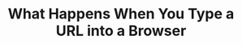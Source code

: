 ---
type: "books"
layout: "book_toc"
title: "What Happens When You Type a URL into a Browser"
thumbnail: "thumbnail.webp"
draft: true
booktoc:
  - title: "Keystroke & Input Hardware"
    type: "chapter"
    children:
      - title: "Biomechanics & Ergonomics"
        type: "section"
        children:
          - title: "Finger anatomy: mechanoreceptors, proprioception"
            type: "subsection"
          - title: "Reaction-time statistics: median vs. 95th‑percentile"
            type: "subsection"
          - title: "Ergonomic layouts: QWERTY, Dvorak, Colemak, ortholinear, split"
            type: "subsection"
          - title: "RSI, tendonitis, preventive exercises"
            type: "subsection"
      - title: "Switch Mechanics"
        type: "section"
        children:
          - title: "Membrane dome vs. scissor vs. mechanical (Cherry MX, Topre) vs. optical"
            type: "subsection"
          - title: "Force–travel curves, hysteresis, audible vs. tactile feedback"
            type: "subsection"
          - title: "Debounce: RC‑filter in hardware vs. firmware time thresholds"
            type: "subsection"
          - title: "n‑key rollover, ghosting, per‑switch diodes"
            type: "subsection"
      - title: "Keyboard Microcontroller"
        type: "section"
        children:
          - title: "Core architectures: ARM Cortex‑M, AVR, PIC — pipeline stages, hazards"
            type: "subsection"
          - title: "Microcode assists, Spectre/Meltdown mitigations (Retpoline, IBRS)"
            type: "subsection"
          - title: "On‑chip memory map: Flash, SRAM, peripheral registers"
            type: "subsection"
          - title: "NVIC/vector table, ISR latency, interrupt priorities"
            type: "subsection"
          - title: "Power & thermal states: C‑states, P‑states, DVFS"
            type: "subsection"
      - title: "Firmware & Boot"
        type: "section"
        children:
          - title: "BIOS vs. UEFI flow, option ROMs (USB, NVMe, GPU)"
            type: "subsection"
          - title: "Secure Boot chain‑of‑trust (PK, KEK, db/dbx; Coreboot/TianoCore)"
            type: "subsection"
          - title: "ACPI tables: DSDT/SSDT, AML execution, SMM/SMI jitter"
            type: "subsection"
      - title: "I/O Buses & Protocols"
        type: "section"
        children:
          - title: "USB HID: NRZI/Manchester encoding, token/data/handshake packets"
            type: "subsection"
          - title: "PS/2 protocol: bidirectional serial, scan‑code sets 1/2/3, BIOS INT 0x16"
            type: "subsection"
          - title: "Bluetooth LE HID: GAP advertising, GATT HID service, AES‑CCM encryption"
            type: "subsection"
          - title: "Proprietary RF: 2.4 GHz hopping, pairing, replay protection"
            type: "subsection"
          - title: "USB enumeration, descriptors, control vs. interrupt vs. bulk transfers"
            type: "subsection"
          - title: "xHCI TRB rings, doorbells, MSI/MSI‑X interrupt routing"
            type: "subsection"
  - title: "CPU Microarchitecture & Memory Hierarchy"
    type: "chapter"
    children:
      - title: "Pipeline & Execution"
        type: "section"
        children:
          - title: "In‑order vs. out‑of‑order pipelines, ROB, scheduler queues"
            type: "subsection"
          - title: "Branch predictors: BTB, global/local history, tournament predictors"
            type: "subsection"
          - title: "Speculative execution, micro‑ops fusion, uOP cache"
            type: "subsection"
          - title: "Hyper‑Threading/SMT: sibling contention, side‑channel cross‑thread leaks"
            type: "subsection"
      - title: "Caches & Coherency"
        type: "section"
        children:
          - title: "L1/L2/L3 design: sizes, associativity, inclusive vs. exclusive"
            type: "subsection"
          - title: "Cache coherence protocols: MESI, MOESI, MESIF, snoop filters"
            type: "subsection"
          - title: "Hardware prefetchers, replacement policies, line locking"
            type: "subsection"
      - title: "Virtual Memory & TLB"
        type: "section"
        children:
          - title: "Multi‑level page tables, PTE formats (x86‑64 4‑level, ARM VMSA)"
            type: "subsection"
          - title: "TLB hierarchy, ASIDs, shootdowns, global pages"
            type: "subsection"
          - title: "Transparent Huge Pages, 2 MiB/1 GiB pages, fragmentation"
            type: "subsection"
      - title: "NUMA & Interconnect"
        type: "section"
        children:
          - title: "Multi‑socket topologies, local vs. remote memory latencies"
            type: "subsection"
          - title: "QPI/UPI, Infinity Fabric, snoop/directory cache models"
            type: "subsection"
          - title: "NUMA‑aware scheduling, memory policies"
            type: "subsection"
  - title: "OS Kernel & Process Scheduling"
    type: "chapter"
    children:
      - title: "Interrupt Handling"
        type: "section"
        children:
          - title: "PIC vs. IO‑APIC vs. MSI/MSI‑X delivery"
            type: "subsection"
          - title: "ISR entry/exit, context‑save, bottom halves, SoftIRQs, tasklets, workqueues"
            type: "subsection"
      - title: "Process Scheduler"
        type: "section"
        children:
          - title: "CFS run‑queue, nice values, load balancing across CPUs"
            type: "subsection"
          - title: "Real‑time classes (SCHED_FIFO/RR), deadline scheduler, wake‑up jitter"
            type: "subsection"
          - title: "Context‑switch costs, register & FPU/XMM state save/restore"
            type: "subsection"
      - title: "Memory Management"
        type: "section"
        children:
          - title: "Buddy allocator, slab/SLUB/SLAB allocators, zone splitting"
            type: "subsection"
          - title: "Swap: zswap, zram, swapcache, writeback throttling, dirty‑page balancing"
            type: "subsection"
          - title: "Pagecache, direct I/O, filesystem readahead"
            type: "subsection"
      - title: "Filesystem & Storage"
        type: "section"
        children:
          - title: "ext4, XFS, Btrfs, ZFS: journaling vs. CoW vs. snapshots vs. checksums"
            type: "subsection"
          - title: "Block layer & schedulers (CFQ, BFQ, mq‑deadline), I/O priorities"
            type: "subsection"
          - title: "NVMe queues, submission/completion QPs, fused commands"
            type: "subsection"
          - title: "Filesystem namespaces: overlayfs, bind mounts, container rootfs"
            type: "subsection"
  - title: "Virtualization, Containers & Cloud Foundation"
    type: "chapter"
    children:
      - title: "Virtualization"
        type: "section"
        children:
          - title: "KVM/QEMU: VT‑x/AMD‑V, SR‑IOV, virtio devices"
            type: "subsection"
          - title: "Container runtimes: runc/containerd, namespace isolation (pid, net, mnt, ipc, uts)"
            type: "subsection"
          - title: "cgroups v2: CPU, memory, blkio, pids controllers"
            type: "subsection"
      - title: "Kubernetes on AWS"
        type: "section"
        children:
          - title: "VPC, subnets, IGW, NAT Gateway, route tables"
            type: "subsection"
          - title: "Security Groups vs. NACLs, stateful vs. stateless rules"
            type: "subsection"
          - title: "EKS control plane vs. managed worker nodes"
            type: "subsection"
          - title: "Pod networking: aws‑vpc‑cni, Calico/Cilium, IP per pod"
            type: "subsection"
          - title: "IAM Roles for Service Accounts (IRSA), PodSecurityAdmission"
            type: "subsection"
          - title: "Service types: ClusterIP, NodePort, LoadBalancer (ALB/NLB), Ingress controllers"
            type: "subsection"
          - title: "Autoscaling: HPA/VPA, Cluster Autoscaler, Karpenter, spot instance interruptions"
            type: "subsection"
          - title: "Container image distribution: ECR, vulnerability scanning, immutable tags"
            type: "subsection"
  - title: "Device Drivers & Input Delivery"
    type: "chapter"
    children:
      - title: "USB Host Controller Driver"
        type: "section"
        children:
          - title: "PCIe enumeration, BAR mapping, MMIO doorbell writes"
            type: "subsection"
          - title: "URB lifecycle, DMA buffer allocation, completion handling"
            type: "subsection"
      - title: "Input Subsystem"
        type: "section"
        children:
          - title: "/dev/input/eventX, evdev struct layout, key repeat handling"
            type: "subsection"
          - title: "libinput filtering: tap‑to‑click, palm detection, gesture recognition"
            type: "subsection"
          - title: "Windows Raw Input (RID) vs. macOS IOKit HID vs. Wayland vs. X11"
            type: "subsection"
          - title: "IME frameworks: IBus, Fcitx, TSF, TSM – composition & candidate UI"
            type: "subsection"
          - title: "Accessibility: AT‑SPI, UIA, switch control, dwell‑click"
            type: "subsection"
  - title: "Windowing, Compositor & Browser Front‑End"
    type: "chapter"
    children:
      - title: "Native Window System"
        type: "section"
        children:
          - title: "X11 protocol, XInput2, window manager focus, grabs"
            type: "subsection"
          - title: "Wayland: wl_compositor, wl_surface, wl_seat/keyboard/pointer"
            type: "subsection"
          - title: "macOS Quartz Compositor, AppKit event loop, UIFocusEngine"
            type: "subsection"
          - title: "Windows DWM, MessageLoop, raw input, pointer injection"
            type: "subsection"
      - title: "Browser Process Model"
        type: "section"
        children:
          - title: "Browser vs. Renderer vs. GPU vs. Network vs. Utility processes"
            type: "subsection"
          - title: "Sandbox policies: seccomp‑BPF, AppContainer, AppArmor, chroots"
            type: "subsection"
          - title: "IPC: Mojo, DBus, XPC, Mach ports, shared memory buffers"
            type: "subsection"
      - title: "Task Scheduling"
        type: "section"
        children:
          - title: "Platform message pump → TaskScheduler tasks (UI, IO, Worker)"
            type: "subsection"
          - title: "Cross‑thread TaskHopping, SequenceLocalStorage"
            type: "subsection"
          - title: "Idle tasks, delayed tasks, repeating tasks"
            type: "subsection"
  - title: "Omnibox, URL Parsing & Safe‑Browsing"
    type: "chapter"
    children:
      - title: "Omnibox UI/UX"
        type: "section"
        children:
          - title: "MVC design: OmniboxModel, AutocompleteController, TextfieldView"
            type: "subsection"
          - title: "Inline vs. dropdown suggestions, keywords, search alias mode"
            type: "subsection"
      - title: "URL Processing"
        type: "section"
        children:
          - title: "WHATWG URL spec parser state machine, error recovery"
            type: "subsection"
          - title: "Unicode NFC/NFD, IDNA2003 vs. IDNA2008, punycode conversion"
            type: "subsection"
          - title: "Percent-encoding, hash vs. query vs. path vs. fragment"
            type: "subsection"
          - title: "Heuristics: search vs. URL, scheme defaulting, smart commits"
            type: "subsection"
      - title: "Safe‑Browsing & Policy"
        type: "section"
        children:
          - title: "Local DB shards, hash-prefix lookups, API-based checks"
            type: "subsection"
          - title: "Phishing/malware interstitial flow, allow-list overrides"
            type: "subsection"
          - title: "Enterprise policies: GPO, JSON policies, MDM"
            type: "subsection"
  - title: "Name Resolution & DNS"
    type: "chapter"
    children:
      - title: "Resolver Path"
        type: "section"
        children:
          - title: "getaddrinfo vs. gethostbyname, sync vs. async (c-ares)"
            type: "subsection"
          - title: "nsswitch.conf order: files, dns, mdns, ldap, nis"
            type: "subsection"
          - title: "/etc/hosts, LLMNR, mDNS, WINS fallback"
            type: "subsection"
      - title: "DNS Protocol"
        type: "section"
        children:
          - title: "DNS packet: header, question, answer, authority, additional"
            type: "subsection"
          - title: "Name compression pointers, label length limits"
            type: "subsection"
          - title: "EDNS0, UDP/TCP fallback, TC bit, large UDP payloads"
            type: "subsection"
          - title: "AAAA/A, CNAME chains, SRV, TXT, SVCB/HTTPS records"
            type: "subsection"
      - title: "DNSSEC & Privacy"
        type: "section"
        children:
          - title: "DNSSEC validation: RRSIG, DS, chain-of-trust, negative trust anchors"
            type: "subsection"
          - title: "DoT vs. DoH vs. DoQ vs. DNSCrypt: privacy, performance, fallback"
            type: "subsection"
          - title: "Caching: TTL respect vs. caps, negative caching, stale caches"
            type: "subsection"
      - title: "Observability"
        type: "section"
        children:
          - title: "perf/eBPF probes in getaddrinfo → resolver libs → recursive server"
            type: "subsection"
          - title: "Flamegraphs of resolver call‑stacks, packet dumps (tcpdump)"
            type: "subsection"
          - title: "Happy‑Eyeballs IPv4/IPv6 interleaving algorithm"
            type: "subsection"
  - title: "Network Stack & Transport Protocols"
    type: "chapter"
    children:
      - title: "Link & Network Layers"
        type: "section"
        children:
          - title: "Ethernet: frame, preamble, CRC32, VLAN (802.1Q), QinQ"
            type: "subsection"
          - title: "Wi‑Fi: 802.11 a/b/g/n/ac/ax: OFDM, MIMO, MU‑MIMO, roaming"
            type: "subsection"
          - title: "Cellular: LTE (OFDMA/SC‑FDMA), 5G NR sub‑6/mmWave, RRC states"
            type: "subsection"
          - title: "DSL (DMT), DOCSIS QAM, PON framing, mesh & ad hoc networks"
            type: "subsection"
          - title: "InfiniBand & RDMA verbs, RoCE/iWARP"
            type: "subsection"
      - title: "IP & Routing"
        type: "section"
        children:
          - title: "IPv4 vs. IPv6, dual‑stack, extension headers"
            type: "subsection"
          - title: "ARP/ND, ICMPv4/v6, path MTU discovery"
            type: "subsection"
          - title: "Routing protocols: OSPF, IS‑IS, BGP (MED, localpref, communities)"
            type: "subsection"
          - title: "NAT, CGNAT, hair‑pinning, ALG pitfalls"
            type: "subsection"
          - title: "MPLS, SDN overlays (VXLAN, GRE, IPsec tunnels)"
            type: "subsection"
      - title: "Transport"
        type: "section"
        children:
          - title: "TCP: three‑way handshake, congestion control (Reno, CUBIC, BBR), fast‑retransmit/recovery"
            type: "subsection"
          - title: "UDP & QUIC: multiplexing, 0‑RTT, stateless resets, loss recovery"
            type: "subsection"
          - title: "SCTP: multi‑homing, partial reliability"
            type: "subsection"
          - title: "MPTCP: subflows, schedulers, path managers"
            type: "subsection"
          - title: "TLS/DTLS: 1.3 handshake, HKDF key schedule, AEAD framing, post‑quantum hybrids"
            type: "subsection"
      - title: "Observability & Tap"
        type: "section"
        children:
          - title: "NetFlow/sFlow/IPFIX, VPC Flow Logs, AWS Traffic Mirroring"
            type: "subsection"
          - title: "Physical taps: fiber‑optic splitters, SPAN/mirror‑port, NSA QUANTUM inserts"
            type: "subsection"
          - title: "Inline wiretaps, IDS/IPS (Suricata), eBPF anomaly detection"
            type: "subsection"
  - title: "HTTP & Application Protocols"
    type: "chapter"
    children:
      - title: "HTTP/1.x → 2 → 3"
        type: "section"
        children:
          - title: "HTTP/1.1 text framing, chunked transfer, pipelining pitfalls"
            type: "subsection"
          - title: "HTTP/2 binary framing, HPACK header compaction, stream priorities"
            type: "subsection"
          - title: "HTTP/3 on QUIC: stream mapping, DATAGRAM, flow control"
            type: "subsection"
      - title: "State & Negotiation"
        type: "section"
        children:
          - title: "Cookies: SameSite, Secure, HttpOnly, partitioned (CHIPS)"
            type: "subsection"
          - title: "Content negotiation: Accept, Accept‑Encoding, language, charset"
            type: "subsection"
          - title: "CORS, CORB, COEP, COOP, Referrer‑Policy enforcement"
            type: "subsection"
      - title: "WebSocket & WebTransport"
        type: "section"
        children:
          - title: "Upgrade handshake, framing, backpressure"
            type: "subsection"
          - title: "WebTransport: datagram/unreliable transport on QUIC"
            type: "subsection"
  - title: "Server‑Side Request Lifecycle (AWS/EKS, Kubernetes)"
    type: "chapter"
    children:
      - title: "Infrastructure & Networking"
        type: "section"
        children:
          - title: "VPC, subnets, IGW, NAT GW, route tables"
            type: "subsection"
          - title: "Security Groups/NACLs, service mesh (Istio/App Mesh)"
            type: "subsection"
          - title: "ALB/NLB/CLB: listeners, target groups, PROXY protocol"
            type: "subsection"
          - title: "EKS control plane vs. worker nodes, CNI, IRSA"
            type: "subsection"
          - title: "Autoscaling: HPA/VPA, Cluster Autoscaler, spot interruption"
            type: "subsection"
      - title: "Connection Handling"
        type: "section"
        children:
          - title: "Proxy vs. direct: sidecar (Envoy), mesh mTLS, certificate rotation"
            type: "subsection"
          - title: "SYN backlog, accept(), PROXY protocol v2 parsing"
            type: "subsection"
      - title: "TLS Termination"
        type: "section"
        children:
          - title: "ALB vs. sidecar vs. in‑app termination, ACM certificates"
            type: "subsection"
          - title: "Hardware acceleration: AES‑NI, Nitro Enclaves, HSM integrations"
            type: "subsection"
          - title: "Session tickets, 0‑RTT server support, anti‑replay"
            type: "subsection"
      - title: "HTTP Parsing & Routing"
        type: "section"
        children:
          - title: "Edge parsing at ALB vs. Envoy vs. in‑app HTTPd"
            type: "subsection"
          - title: "Envoy filter chains, virtual hosts, path rewrites"
            type: "subsection"
          - title: "Ingress/Gateway API vs. service mesh routing"
            type: "subsection"
      - title: "Authentication & Throttling"
        type: "section"
        children:
          - title: "SigV4, Cognito, OIDC, JWT introspection"
            type: "subsection"
          - title: "Rate limiting (Envoy token bucket), circuit breakers"
            type: "subsection"
      - title: "Static Assets & CDN"
        type: "section"
        children:
          - title: "S3 hosting, CloudFront distribution, signed URLs"
            type: "subsection"
          - title: "Cache invalidation, ETag/Last‑Modified headers"
            type: "subsection"
          - title: "Node‑local proxy caches (NGINX), Service Worker sync"
            type: "subsection"
      - title: "Dynamic Content"
        type: "section"
        children:
          - title: "Microservices: gRPC, REST, GraphQL resolvers"
            type: "subsection"
          - title: "Databases: RDS/Aurora vs. DynamoDB vs. ElastiCache"
            type: "subsection"
          - title: "Search: OpenSearch, shard routing, query DSL"
            type: "subsection"
          - title: "Messaging: SQS, SNS, MSK Kafka, RabbitMQ"
            type: "subsection"
          - title: "Serverless: Lambda, Lambda@Edge, SAM/Serverless Framework"
            type: "subsection"
      - title: "Serialization & Streaming"
        type: "section"
        children:
          - title: "JSON/XML/Protobuf/Avro/CBOR, custom binary protocols"
            type: "subsection"
          - title: "Chunked writes, backpressure in writable streams"
            type: "subsection"
          - title: "HTTP/2 trailers, Early Hints (103), server push"
            type: "subsection"
      - title: "Logging, Metrics, Tracing"
        type: "section"
        children:
          - title: "CloudWatch Logs, Fluentd, Loki"
            type: "subsection"
          - title: "Prometheus histograms, summaries, counters"
            type: "subsection"
          - title: "OpenTelemetry spans, AWS X‑Ray, distributed context"
            type: "subsection"
          - title: "Health checks, readiness/liveness probes, graceful shutdown"
            type: "subsection"
      - title: "Cleanup & Forensics"
        type: "section"
        children:
          - title: "FIN/ACK shutdown, TIME_WAIT, half‑open detection"
            type: "subsection"
          - title: "Kubernetes Pod preStop hooks, SIGTERM vs. SIGKILL handling"
            type: "subsection"
          - title: "CloudTrail, Kubernetes audit logs, EBS/EFS snapshots"
            type: "subsection"
          - title: "Immutable WORM storage, runbooks, incident response"
            type: "subsection"
  - title: "Parsing, DOM, CSS & Rendering Pipeline"
    type: "chapter"
    children:
      - title: "HTML5 Parsing"
        type: "section"
        children:
          - title: "Tokenizer states, insertion modes, error recovery"
            type: "subsection"
          - title: "document.write reentrancy, live template instantiation"
            type: "subsection"
      - title: "CSSOM & Cascade"
        type: "section"
        children:
          - title: "Grammar, AST, error tolerance, at‑rules, nesting proposals"
            type: "subsection"
          - title: "Cascade: UA/user/author, specificity, inheritance, custom properties"
            type: "subsection"
      - title: "Layout & Formatting"
        type: "section"
        children:
          - title: "Layout tree vs. DOM tree, formatting contexts (block/inline/flex/grid)"
            type: "subsection"
          - title: "Intrinsic sizing (min-content, max-content), aspect ratios"
            type: "subsection"
          - title: "Bidi algorithm, vertical text, line breaking"
            type: "subsection"
      - title: "Paint & Compositing"
        type: "section"
        children:
          - title: "DisplayList construction, paint phases, dead‑zone invalidation"
            type: "subsection"
          - title: "Layerization: heuristics, will‑change, forced layers"
            type: "subsection"
          - title: "Rasterization: CPU vs. GPU, texture uploads, offscreen canvases"
            type: "subsection"
      - title: "GPU Compositor"
        type: "section"
        children:
          - title: "ANGLE abstraction to D3D/Vulkan/Metal/GL"
            type: "subsection"
          - title: "Viz service, shared surfaces (IOSurface, DMABUF)"
            type: "subsection"
          - title: "Sync: semaphores, fences, cross‑process coordination"
            type: "subsection"
  - title: "JavaScript & WebAssembly Engine Internals"
    type: "chapter"
    children:
      - title: "Parser to Bytecode"
        type: "section"
        children:
          - title: "Lexer/Parser: recursive descent, error recovery, AST"
            type: "subsection"
          - title: "Bytecode generation, constant pools, direct threading"
            type: "subsection"
      - title: "Interpreter & Baseline JIT"
        type: "section"
        children:
          - title: "Bytecode dispatch, inline caches, polymorphic/stable ICs"
            type: "subsection"
      - title: "Optimizing JIT"
        type: "section"
        children:
          - title: "IR pipeline, inlining, CSE, LICM, GVN, escape analysis"
            type: "subsection"
          - title: "Deoptimization, on‑stack replacement, OSR"
            type: "subsection"
      - title: "Garbage Collection"
        type: "section"
        children:
          - title: "Generational GC: young/old, minor/major, write barriers"
            type: "subsection"
          - title: "Incremental vs. concurrent, idle‑time & background sweeps"
            type: "subsection"
      - title: "WebAssembly"
        type: "section"
        children:
          - title: "Module validation, streaming compilation, tiered backends"
            type: "subsection"
          - title: "JS↔WASM boundary, reference types, exception handling"
            type: "subsection"
      - title: "Debug & DevTools"
        type: "section"
        children:
          - title: "Source maps, breakpoints, stepping & call stacks"
            type: "subsection"
          - title: "Profiler: sampling vs. instrumentation, flamegraphs"
            type: "subsection"
  - title: "Performance, Profiling & Observability"
    type: "chapter"
    children:
      - title: "Timing APIs"
        type: "section"
        children:
          - title: "Navigation, resource, paint timing, user timing marks/measures"
            type: "subsection"
          - title: "LCP, FCP, CLS, TBT, INP calculations"
            type: "subsection"
      - title: "OS‑Level Profiling"
        type: "section"
        children:
          - title: "Linux perf events, CPU counters (LLC misses, branch mispredicts)"
            type: "subsection"
          - title: "Intel PT, Last Branch Record, LBR filter"
            type: "subsection"
      - title: "BPF & eBPF Tracing"
        type: "section"
        children:
          - title: "uprobes on libc, resolver, browser IPC"
            type: "subsection"
          - title: "BPFtrace/flamegraphs for multi‑process stacks"
            type: "subsection"
      - title: "Network Analysis"
        type: "section"
        children:
          - title: "tcpdump, Wireshark dissectors, flow visualizations"
            type: "subsection"
          - title: "HAR files, waterfall charts, Chrome trace viewer"
            type: "subsection"
      - title: "Memory Analysis"
        type: "section"
        children:
          - title: "Heap snapshots, retaining paths, detached DOM detection"
            type: "subsection"
          - title: "Leak detection tools: TSAN, LeakSanitizer for C++ components"
            type: "subsection"
      - title: "Chaos & Fuzzing"
        type: "section"
        children:
          - title: "libFuzzer/AFL/ClusterFuzz for URL, HTTP, CSS parsers"
            type: "subsection"
          - title: "Network fault injection: ToxiProxy, Pumba, TC netem"
            type: "subsection"
          - title: "Record & replay: rr, Web Replay, Pernosco"
            type: "subsection"
  - title: "Security, Policy & Supply‑Chain"
    type: "chapter"
    children:
      - title: "Speculative‑Execution Mitigations"
        type: "section"
      - title: "CFI & Shadow‑Stack (Intel CET)"
        type: "section"
      - title: "CSP, COOP, COEP, CORP, CORB"
        type: "section"
      - title: "Group Policies, MDM, JSON policy on Windows/Linux/macOS"
        type: "section"
      - title: "Supply‑Chain: deterministic builds, reproducible artifacts, LTO, PGO, ASAN/UBSAN"
        type: "section"
      - title: "Governance: W3C/WHATWG/IETF/Khronos processes, patent pledges"
        type: "section"
      - title: "Legal & Compliance: GDPR, CCPA, LGPD, ITAR/EAR crypto exports"
        type: "section"
  - title: "Future & Avant‑Garde"
    type: "chapter"
    children:
      - title: "WebGPU & Compute Shaders: pipeline caches, shader‑compiler IR"
        type: "section"
      - title: "Ray Tracing Proposals, Mesh/Amplification shaders"
        type: "section"
      - title: "On‑Device ML: WebNN, ONNX.js, browser LLMs, privacy trade‑offs"
        type: "section"
      - title: "Decentralized Web: IPFS integration, Solid pods, ActivityPub"
        type: "section"
      - title: "P2P Sync & CRDTs: offline‑first, conflict resolution"
        type: "section"
      - title: "Post‑Quantum: TLS, DNSSEC, hybrid crypto transitions"
        type: "section"
      - title: "Federated Credential Management (FedCM) & Privacy Sandbox APIs"
        type: "section"
      - title: "Novel I/O: WebUSB, WebHID, Serial, Holographic, BCI interfaces"
        type: "section"
      - title: "Extreme Edge Cases: submarine cable cuts, carrier‑grade NAT failures, space‑qualified Ethernet"
        type: "section"
---